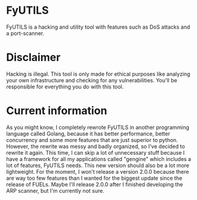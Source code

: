 # FyUTILS
FyUTILS is a hacking and utility tool with features such as DoS attacks and a port-scanner.

# Disclaimer
Hacking is illegal.
This tool is only made for ethical purposes like analyzing your own infrastructure and checking for any vulnerabilities.
You'll be responsible for everything you do with this tool.

# Current information
As you might know, I completely rewrote FyUTILS in another programming language called Golang,
because it has better performance, better concurrency and some more features that are just superior to python.
However, the rewrite was messy and badly organized, so I've decided to rewrite it again.
This time, I can skip a lot of unnecessary stuff because I have a framework for all my applications called "gengine"
which includes a lot of features, FyUTILS needs.
This new version should also be a lot more lightweight.
For the moment,
I won't release a version 2.0.0
because there are way too few features than I wanted for the biggest update since the release of FUELs. 
Maybe I'll release 2.0.0 after I finished developing the ARP scanner, but I'm currently not sure.